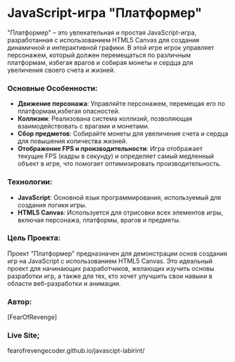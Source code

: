 # JavaScript-игра "Платформер"

"Платформер" – это увлекательная и простая JavaScript-игра, разработанная с использованием HTML5 Canvas для создания динамичной и интерактивной графики. В этой игре игрок управляет персонажем, который должен перемещаться по различным платформам, избегая врагов и собирая монеты и сердца для увеличения своего счета и жизней.

### Основные Особенности:

- **Движение персонажа**: Управляйте персонажем, перемещая его по платформам,избегая опасностей.
- **Коллизии**: Реализована система коллизий, позволяющая взаимодействовать с врагами и монетами.
- **Сбор предметов**: Собирайте монеты для увеличения счета и сердца для повышения количества жизней.
- **Отображение FPS и производительности**: Игра отображает текущие FPS (кадры в секунду) и определяет самый медленный объект в игре, что помогает оптимизировать производительность.

### Технологии:

- **JavaScript**: Основной язык программирования, используемый для создания логики игры.
- **HTML5 Canvas**: Используется для отрисовки всех элементов игры, включая персонажа, платформы, врагов и предметы.

### Цель Проекта:

Проект "Платформер" предназначен для демонстрации основ создания игр на JavaScript с использованием HTML5 Canvas. Это идеальный проект для начинающих разработчиков, желающих изучить основы разработки игр, а также для тех, кто хочет улучшить свои навыки в области веб-разработки и анимации.

### Автор:

[FearOfRevenge]

### Live Site;
fearofrevengecoder.github.io/javascipt-labirint/
